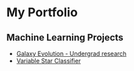 # My Portfolio

## Machine Learning Projects
- [Galaxy Evolution - Undergrad research](https://github.com/Abhinagit24/galaxy-research-2021.git)
- [Variable Star Classifier](https://github.com/Abhinagit24/Classification_of_variable_stars.git)
